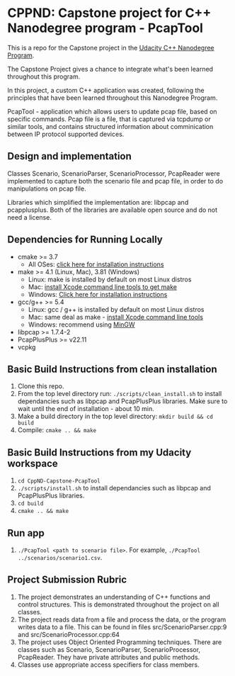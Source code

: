 # CPPND: Capstone project for C++ Nanodegree program - PcapTool

This is a repo for the Capstone project in the [Udacity C++ Nanodegree Program](https://www.udacity.com/course/c-plus-plus-nanodegree--nd213).

The Capstone Project gives a chance to integrate what's been learned throughout this program.

In this project, a custom C++ application was created, following the principles that have been learned throughout this Nanodegree Program.

PcapTool - application which allows users to update pcap file, based on specific commands. Pcap file is a file, that is captured via tcpdump or similar tools, and contains structured information about comminication between IP protocol supported devices.

## Design and implementation
Classes Scenario, ScenarioParser, ScenarioProcessor, PcapReader were implemented to capture both the scenario file and pcap file, in order to do manipulations on pcap file. 

Libraries which simplified the implementation are: libpcap and pcapplusplus. Both of the libraries are available open source and do not need a license.


## Dependencies for Running Locally
* cmake >= 3.7
  * All OSes: [click here for installation instructions](https://cmake.org/install/)
* make >= 4.1 (Linux, Mac), 3.81 (Windows)
  * Linux: make is installed by default on most Linux distros
  * Mac: [install Xcode command line tools to get make](https://developer.apple.com/xcode/features/)
  * Windows: [Click here for installation instructions](http://gnuwin32.sourceforge.net/packages/make.htm)
* gcc/g++ >= 5.4
  * Linux: gcc / g++ is installed by default on most Linux distros
  * Mac: same deal as make - [install Xcode command line tools](https://developer.apple.com/xcode/features/)
  * Windows: recommend using [MinGW](http://www.mingw.org/)
* libpcap >= 1.7.4-2
* PcapPlusPlus >= v22.11
* vcpkg

## Basic Build Instructions from clean installation

1. Clone this repo.
2. From the top level directory run: `./scripts/clean_install.sh` to install dependancies such as libpcap and PcapPlusPlus libraries. Make sure to wait until the end of installation - about 10 min.
3. Make a build directory in the top level directory: `mkdir build && cd build`
4. Compile: `cmake .. && make`

## Basic Build Instructions from my Udacity workspace

1. `cd CppND-Capstone-PcapTool`
2. `./scripts/install.sh` to install dependancies such as libpcap and PcapPlusPlus libraries. 
3. `cd build`
4. `cmake .. && make`

## Run app

1. `./PcapTool <path to scenario file>`.
For example, `./PcapTool ../scenarios/scenario1.csv`. 

## Project Submission Rubric

1. The project demonstrates an understanding of C++ functions and control structures. This is demonstrated throughout the project on all classes.
2. The project reads data from a file and process the data, or the program writes data to a file. This can be found in files src/ScenarioParser.cpp:9 and src/ScenarioProcessor.cpp:64
3. The project uses Object Oriented Programming techniques. There are classes such as Scenario, ScenarioParser, ScenarioProcessor, PcapReader. They have private attributes and public methods.
4. Classes use appropriate access specifiers for class members.
